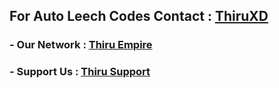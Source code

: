 ## For Auto Leech Codes Contact : [ThiruXD](https://telegram.me/ThiruXD)
### - Our Network : [Thiru Empire](https://telegram.me/ThiruEmpire)
### - Support Us : [Thiru Support](https://telegram.me/ThiruSupport)
